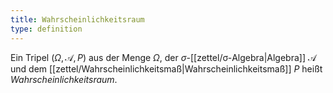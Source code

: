 ```yaml
---
title: Wahrscheinlichkeitsraum
type: definition
---
```


Ein Tripel $(\Omega, \mathcal{A}, P)$ aus der Menge $\Omega$, der $\sigma$-[[zettel/σ-Algebra|Algebra]] $\mathcal{A}$ und dem  [[zettel/Wahrscheinlichkeitsmaß|Wahrscheinlichkeitsmaß]] $P$ heißt *Wahrscheinlichkeitsraum*.